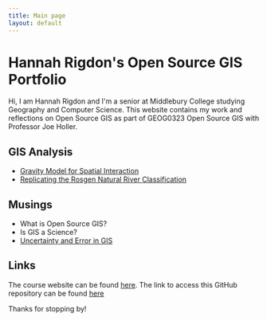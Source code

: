 ```yaml
---
title: Main page
layout: default
---
```


# Hannah Rigdon's Open Source GIS Portfolio

Hi, I am Hannah Rigdon and I'm a senior at Middlebury College studying Geography and Computer Science. This website contains my work and reflections on Open Source GIS as part of GEOG0323 Open Source GIS with Professor Joe Holler.

## GIS Analysis

- [Gravity Model for Spatial Interaction](gravity/gravity.md)
- [Replicating the Rosgen Natural River Classification](rosgen/report.md)


## Musings
- What is Open Source GIS?
- Is GIS a Science?
- [Uncertainty and Error in GIS](musings/uncertainty.md)

## Links
The course website can be found [here](https://gis4dev.github.io).
The link to access this GitHub repository can be found [here](hrigdon98.github.io)

Thanks for stopping by!

